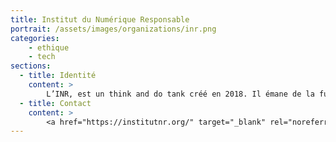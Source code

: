 ```yaml
---
title: Institut du Numérique Responsable
portrait: /assets/images/organizations/inr.png
categories:
    - ethique
    - tech
sections:
  - title: Identité
    content: >
        L’INR, est un think and do tank créé en 2018. Il émane de la fusion du club du Club Green IT, en association loi 1901 à but non lucratif. L’objectif étant d’ouvrir notre démarche au plus grand nombre et sur des thématiques plus larges que l’impact environnemental du numérique. le Club Green IT est devenu  l’Institut du Numérique Responsable (INR).
  - title: Contact
    content: >
        <a href="https://institutnr.org/" target="_blank" rel="noreferrer">Site</a>
---
```

